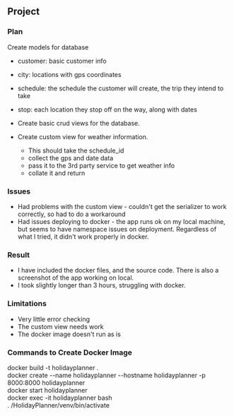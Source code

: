## Project
### Plan

Create models for database 
- customer: basic customer info
- city: locations with gps coordinates
- schedule: the schedule the customer will create, the trip they intend to take
- stop: each location they stop off on the way, along with dates

- Create basic crud views for the database.  
- Create custom view for weather information.  
  - This should take the schedule_id
  - collect the gps and date data
  - pass it to the 3rd party service to get weather info
  - collate it and return

### Issues
- Had problems with the custom view - couldn't get the serializer to work correctly, so had to do a workaround
- Had issues deploying to docker - the app runs ok on my local machine, but seems to have namespace issues on deployment.  Regardless of what I tried, it didn't work properly in docker.

### Result
- I have included the docker files, and the source code.  There is also a screenshot of the app working on local.
- I took slightly longer than 3 hours, struggling with docker.

### Limitations
- Very little error checking
- The custom view needs work
- The docker image doesn't run as is

### Commands to Create Docker Image
docker build -t holidayplanner .  
docker create --name holidayplanner --hostname holidayplanner -p 8000:8000 holidayplanner  
docker start holidayplanner  
docker exec -it holidayplanner bash  
. /HolidayPlanner/venv/bin/activate  